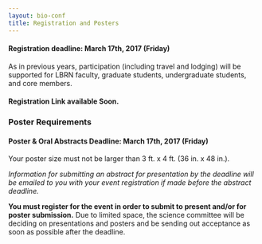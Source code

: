```yaml
---
layout: bio-conf
title: Registration and Posters
---
```


#### Registration deadline: March 17th, 2017 (Friday)

As in previous years, participation (including travel and lodging) will be supported for LBRN faculty, graduate students, undergraduate students, and core members.

#### Registration Link available Soon.

### Poster Requirements

#### Poster & Oral Abstracts Deadline: March 17th, 2017 (Friday)

Your poster size must not be larger than 3 ft. x 4 ft. (36 in. x 48 in.).

*Information for submitting an abstract for presentation by the deadline will be emailed to you with your event registration if made before the abstract deadline.*

**You must register for the event in order to submit to present and/or for poster submission.** Due to limited space, the science committee will be deciding on presentations and posters and be sending out acceptance as soon as possible after the deadline.
